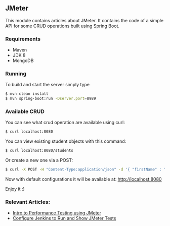 ## JMeter

This module contains articles about JMeter.
It contains the code of a simple API for some CRUD operations built using Spring Boot.

### Requirements

- Maven
- JDK 8
- MongoDB

### Running

To build and start the server simply type

```bash
$ mvn clean install
$ mvn spring-boot:run -Dserver.port=8989
```

### Available CRUD

You can see what crud operation are available using curl:

```bash
$ curl localhost:8080
```
You can view existing student objects with this command:

```bash
$ curl localhost:8080/students
```
Or create a new one via a POST:

```bash
$ curl -X POST -H "Content-Type:application/json" -d '{ "firstName" : "Dassi", "lastName" : "Orleando", "phoneNumber": "+237 545454545", "email": "mymail@yahoo.fr" }' localhost:8080/students
```

Now with default configurations it will be available at: [http://localhost:8080](http://localhost:8080)

Enjoy it :)

### Relevant Articles:

- [Intro to Performance Testing using JMeter](https://www.baeldung.com/jmeter)
- [Configure Jenkins to Run and Show JMeter Tests](https://www.baeldung.com/jenkins-and-jmeter)

